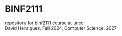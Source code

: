 # BINF2111
repository for binf2111 course at uncc  
David Henriquez, Fall 2024, Computer Science, 2027 
